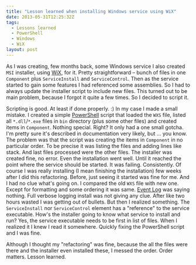```yaml
---
title: "Lesson learned when installing Windows service using WiX"
date: 2013-05-31T12:25:32Z
tags:
  - Lessons learned
  - PowerShell
  - Windows
  - WiX
layout: post
---
```

As I was creating, few months back, some Windows service I also created `MSI` installer, using [WiX][1], for it. Pretty straightforward – bunch of files in one `Component` plus `ServiceInstall` and `ServiceControl`. Then as the service started to gain some features I had referenced some assemblies. So I had to always update the installer script to include new files. This turned out to be main problem, because I forgot it quite a few times. So I decided to script it.

<!-- excerpt -->

Scripting is good. At least if done properly. :) In my case I made a small mistake. I created a simple [PowerShell][2] script that loaded the `WXS` file, listed all `*.dll`/`*.exe` files in `bin` directory (plus some other files) and created items in `Component`. Nothing special. Right? It only had a one small gotcha. I'm pretty sure it's described in documentation very likely, but ... you know. The problem was that the script was creating the items in `Component` in no particular order. To be precise it was listing the files and adding lines like stack. And last files processed were the other files. The installer was created fine, no error. Even the installation went well. Until it reached the point where the service should be started. It was failing. Consistently. Of course I was really installing (I mean finishing the installation) few weeks after I did this refactoring. Before, just seeing it started was fine for me. And I had no clue what's going on. I compared the old `WXS` file with new one. Except for formatting and some ordering it was same. [Event Log][3] was saying nothing. Full verbose logging install was not giving any clue. After like two hours wasted I was getting out of bullets. But then I realized something. The `ServiceInstall` nor `ServiceControl` element has a "reference" to the service executable. How's the installer going to know what service to install and run? Yes, the service executable needs to be first in list of files. When I realized it I knew I read it somewhere. Quickly fixing the PowerShell script and I was fine.

Although I thought my "refactoring" was fine, because the all the files were there and the installer even installed these, I messed the order. Order matters. Lesson learned.

[1]: http://wixtoolset.org/
[2]: http://www.microsoft.com/powershell
[3]: http://en.wikipedia.org/wiki/Event_Viewer